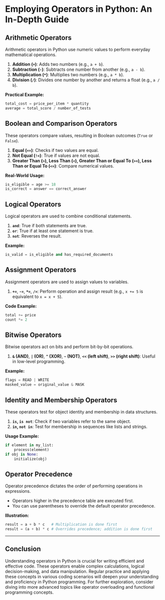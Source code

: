 # Employing Operators in Python: An In-Depth Guide

## Arithmetic Operators
Arithmetic operators in Python use numeric values to perform everyday mathematical operations.

1. **Addition (`+`)**: Adds two numbers (e.g., `a + b`).
2. **Subtraction (`-`)**: Subtracts one number from another (e.g., `a - b`).
3. **Multiplication (`*`)**: Multiplies two numbers (e.g., `a * b`).
4. **Division (`/`)**: Divides one number by another and returns a float (e.g., `a / b`).

**Practical Example:**
```python
total_cost = price_per_item * quantity
average = total_score / number_of_tests
```

## Boolean and Comparison Operators
These operators compare values, resulting in Boolean outcomes (`True` or `False`).

1. **Equal (`==`)**: Checks if two values are equal.
2. **Not Equal (`!=`)**: True if values are not equal.
3. **Greater Than (`>`), Less Than (`<`), Greater Than or Equal To (`>=`), Less Than or Equal To (`<=`)**: Compare numerical values.

**Real-World Usage:**
```python
is_eligible = age >= 18
is_correct = answer == correct_answer
```

## Logical Operators
Logical operators are used to combine conditional statements.

1. **`and`**: True if both statements are true.
2. **`or`**: True if at least one statement is true.
3. **`not`**: Reverses the result.

**Example:**
```python
is_valid = is_eligible and has_required_documents
```

## Assignment Operators
Assignment operators are used to assign values to variables.

1. **`+=`**, **`-=`**, **`*=`**, **`/=`**: Perform operation and assign result (e.g., `x += 5` is equivalent to `x = x + 5`).

**Code Example:**
```python
total += price
count *= 2
```

## Bitwise Operators
Bitwise operators act on bits and perform bit-by-bit operations.

1. **`&` (AND)**, **`|` (OR)**, **`^` (XOR)**, **`~` (NOT)**, **`<<` (left shift)**, **`>>` (right shift)**: Useful in low-level programming.

**Example:**
```python
flags = READ | WRITE
masked_value = original_value & MASK
```

## Identity and Membership Operators
These operators test for object identity and membership in data structures.

1. **`is`, `is not`**: Check if two variables refer to the same object.
2. **`in`, `not in`**: Test for membership in sequences like lists and strings.

**Usage Example:**
```python
if element in my_list:
    process(element)
if obj is None:
    initialize(obj)
```

## Operator Precedence
Operator precedence dictates the order of performing operations in expressions.

- Operators higher in the precedence table are executed first.
- You can use parentheses to override the default operator precedence.

**Illustration:**
```python
result = a + b * c   # Multiplication is done first
result = (a + b) * c # Overrides precedence; addition is done first
```

---

## Conclusion
Understanding operators in Python is crucial for writing efficient and effective code. These operators enable complex calculations, logical decision-making, and data manipulation. Regular practice and applying these concepts in various coding scenarios will deepen your understanding and proficiency in Python programming. For further exploration, consider diving into more advanced topics like operator overloading and functional programming concepts.